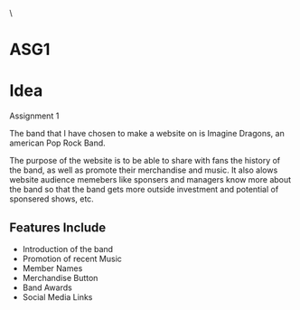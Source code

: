 \

# ASG1

<h1>Idea</h1>
<p>Assignment 1</p>
<p>The band that I have chosen to make a website on is Imagine Dragons, an american Pop Rock Band.</p>
<p>    
    The purpose of the website is to be able to share with fans the history of the band, as well as promote their merchandise and music. It also alows website audience 
    memebers like sponsers and managers know more about the band so that the band gets more outside investment and potential of sponsered shows, etc.
</p>
<h2>Features Include</h2>
<ul>
    <li> Introduction of the band
    <li> Promotion of recent Music
    <li> Member Names
    <li> Merchandise Button
    <li> Band Awards
    <li> Social Media Links
</ul>
